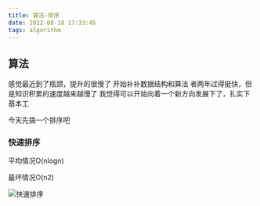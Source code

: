 ```yaml
---
title: 算法-排序
date: 2022-08-18 17:33:45
tags: algorithm
---
```


## 算法

感觉最近到了瓶颈，提升的很慢了
开始补补数据结构和算法
者两年过得挺快，但是知识积累的速度越来越慢了
我觉得可以开始向着一个新方向发展下了，扎实下基本工

今天先搞一个排序吧

### 快速排序

平均情况O(nlogn)

最坏情况O(n2)

![快速排序](1.png)
